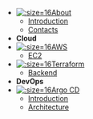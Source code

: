 <!-- markdownlint-disable-next-line first-line-heading -->

- [![](https://cdn1.iconfinder.com/data/icons/color-bold-style/21/09-512.png ":size=16")About]("" "Learning Notes - difranca")
  - [Introduction](about/intro "Learning Notes - difranca")
  - [Contacts](about/contacts "About - Contacts")
- **Cloud**
- [![](https://iconarchive.com/download/i80410/uiconstock/socialmedia/AWS.ico ":size=16")AWS]()
  - [EC2](cloud/aws/ec2 "AWS - EC2")
- [![](https://miro.medium.com/max/256/1*XFAD94Nkr_22ipMTwQCXeQ.png ":size=16")Terraform]()
  - [Backend](cloud/terraform/backend "Terraform - Backend")
- **DevOps**
- [![](https://argocd-notifications.readthedocs.io/en/v1.1.0/assets/logo.png ":size=16")Argo CD]()
  - [Introduction](devops/argocd/intro "Argo CD - Intro")
  - [Architecture](devops/argocd/architecture "Argo CD - Architecture")
